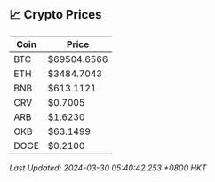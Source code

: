 ## 📈 Crypto Prices

| Coin | Price |
| ---- | ----- |
| BTC | $69504.6566 |
| ETH | $3484.7043 |
| BNB | $613.1121 |
| CRV | $0.7005 |
| ARB | $1.6230 |
| OKB | $63.1499 |
| DOGE | $0.2100 |

_Last Updated: 2024-03-30 05:40:42.253 +0800 HKT_